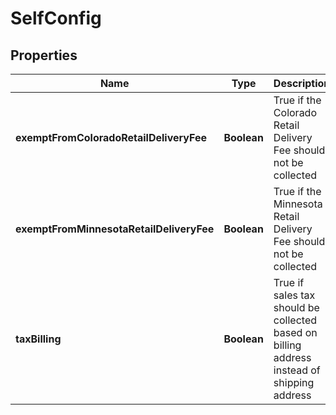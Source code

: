 
# SelfConfig

## Properties
Name | Type | Description | Notes
------------ | ------------- | ------------- | -------------
**exemptFromColoradoRetailDeliveryFee** | **Boolean** | True if the Colorado Retail Delivery Fee should not be collected |  [optional]
**exemptFromMinnesotaRetailDeliveryFee** | **Boolean** | True if the Minnesota Retail Delivery Fee should not be collected |  [optional]
**taxBilling** | **Boolean** | True if sales tax should be collected based on billing address instead of shipping address |  [optional]



